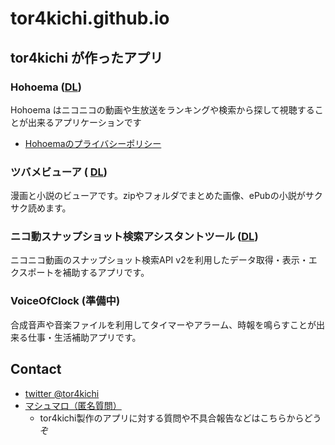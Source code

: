 # tor4kichi.github.io

## tor4kichi が作ったアプリ

### Hohoema ([DL](https://apps.microsoft.com/store/detail/hohoema/9NBLGGH4RXT6?hl=ja-jp&gl=jp&ca=github_io))

Hohoema はニコニコの動画や生放送をランキングや検索から探して視聴することが出来るアプリケーションです

* [Hohoemaのプライバシーポリシー](https://tor4kichi.github.io/hohoema/privacy-policy)

### ツバメビューア ( [DL](https://apps.microsoft.com/store/detail/%E3%83%84%E3%83%90%E3%83%A1%E3%83%93%E3%83%A5%E3%83%BC%E3%82%A2/9NDXXQRG4PL8?hl=ja-jp&gl=jp))

漫画と小説のビューアです。zipやフォルダでまとめた画像、ePubの小説がサクサク読めます。

### ニコ動スナップショット検索アシスタントツール ([DL](https://apps.microsoft.com/store/detail/%E3%83%8B%E3%82%B3%E5%8B%95%E3%82%B9%E3%83%8A%E3%83%83%E3%83%97%E3%82%B7%E3%83%A7%E3%83%83%E3%83%88%E6%A4%9C%E7%B4%A2%E3%82%A2%E3%82%B7%E3%82%B9%E3%82%BF%E3%83%B3%E3%83%88%E3%83%84%E3%83%BC%E3%83%AB/9N9Z575ZF4NG?hl=ja-jp&gl=jp))

ニコニコ動画のスナップショット検索API v2を利用したデータ取得・表示・エクスポートを補助するアプリです。

### VoiceOfClock (準備中)

合成音声や音楽ファイルを利用してタイマーやアラーム、時報を鳴らすことが出来る仕事・生活補助アプリです。

## Contact 

* [twitter @tor4kichi](https://twitter.com/tor4kichi)
* [マシュマロ（匿名質問）](https://marshmallow-qa.com/tor4kichi)
  * tor4kichi製作のアプリに対する質問や不具合報告などはこちらからどうぞ
  
 


